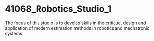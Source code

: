 # 41068_Robotics_Studio_1
The focus of this studio is to develop skills in the critique, design and application of modern estimation methods in robotics and mechatronic systems. 
